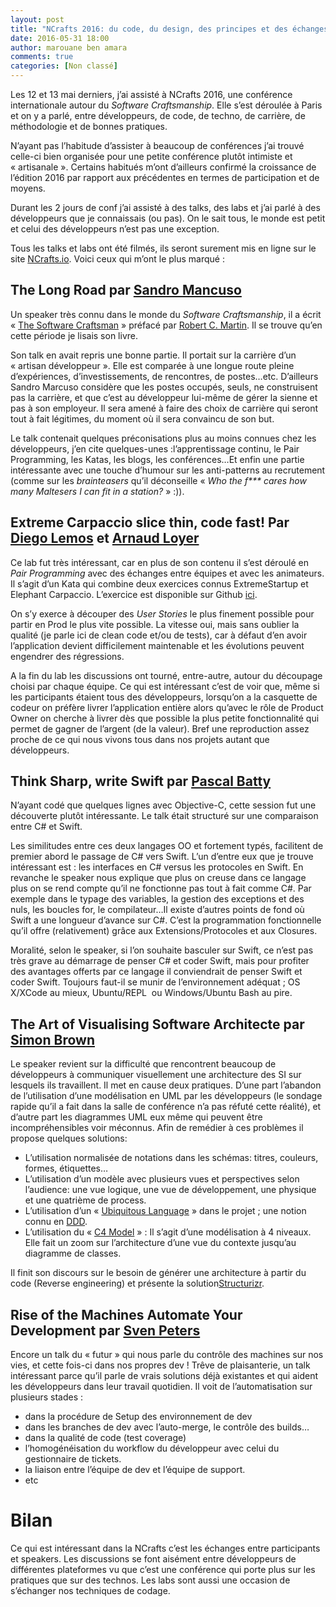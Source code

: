 ```yaml
---
layout: post
title: "NCrafts 2016: du code, du design, des principes et des échanges"
date: 2016-05-31 18:00
author: marouane ben amara
comments: true
categories: [Non classé]
---
```

Les 12 et 13 mai derniers, j’ai assisté à NCrafts 2016, une conférence internationale autour du <em>Software Craftsmanship</em>. Elle s’est déroulée à Paris et on y a parlé, entre développeurs, de code, de techno, de carrière, de méthodologie et de bonnes pratiques.

N’ayant pas l’habitude d’assister à beaucoup de conférences j’ai trouvé celle-ci bien organisée pour une petite conférence plutôt intimiste et « artisanale ». Certains habitués m’ont d’ailleurs confirmé la croissance de l’édition 2016 par rapport aux précédentes en termes de participation et de moyens.

Durant les 2 jours de conf j’ai assisté à des talks, des labs et j’ai parlé à des développeurs que je connaissais (ou pas). On le sait tous, le monde est petit et celui des développeurs n’est pas une exception.

Tous les talks et labs ont été filmés, ils seront surement mis en ligne sur le site <a href="http://ncrafts.io/">NCrafts.io</a>. Voici ceux qui m’ont le plus marqué :

<h2><b>The Long Road par <a href="https://twitter.com/sandromancuso?lang=fr">Sandro Mancuso</a></b></h2>

Un speaker très connu dans le monde du <em>Software Craftsmanship</em>, il a écrit « <a href="https://www.amazon.fr/Software-Craftsman-Professionalism-Pragmatism-Pride/dp/0134052501/ref=sr_1_1?ie=UTF8&amp;qid=1464090137&amp;sr=8-1&amp;keywords=the+software+craftsman">The Software Craftsman</a> » préfacé par <a href="https://twitter.com/unclebobmartin">Robert C. Martin</a>. Il se trouve qu’en cette période je lisais son livre.

Son talk en avait repris une bonne partie. Il portait sur la carrière d’un « artisan développeur ». Elle est comparée à une longue route pleine d’expériences, d’investissements, de rencontres, de postes…etc. D’ailleurs Sandro Marcuso considère que les postes occupés, seuls, ne construisent pas la carrière, et que c’est au développeur lui-même de gérer la sienne et pas à son employeur. Il sera amené à faire des choix de carrière qui seront tout à fait légitimes, du moment où il sera convaincu de son but.

Le talk contenait quelques préconisations plus au moins connues chez les développeurs, j’en cite quelques-unes :l’apprentissage continu, le Pair Programming, les Katas, les blogs, les conférences…Et enfin une partie intéressante avec une touche d’humour sur les anti-patterns au recrutement (comme sur les <em>brainteasers </em>qu’il déconseille « <em>Who the f*** cares how many Maltesers I can fit in a station?</em> » :)).

<h2><strong>Extreme Carpaccio slice thin, code fast! Par</strong> <a href="https://twitter.com/dlresende">Diego Lemos</a> <strong>et</strong> <a href="https://twitter.com/aloyer">Arnaud Loyer</a></h2>

Ce lab fut très intéressant, car en plus de son contenu il s’est déroulé en <em>Pair Programming</em> avec des échanges entre équipes et avec les animateurs. Il s’agit d’un Kata qui combine deux exercices connus ExtremeStartup et Elephant Carpaccio. L’exercice est disponible sur Github <a href="https://github.com/dlresende/extreme-carpaccio">ici</a>.

On s’y exerce à découper des <em>User Stories</em> le plus finement possible pour partir en Prod le plus vite possible. La vitesse oui, mais sans oublier la qualité (je parle ici de clean code et/ou de tests), car à défaut d’en avoir l’application devient difficilement maintenable et les évolutions peuvent engendrer des régressions.

A la fin du lab les discussions ont tourné, entre-autre, autour du découpage choisi par chaque équipe. Ce qui est intéressant c’est de voir que, même si les participants étaient tous des développeurs, lorsqu’on a la casquette de codeur on préfère livrer l’application entière alors qu’avec le rôle de Product Owner on cherche à livrer dès que possible la plus petite fonctionnalité qui permet de gagner de l’argent (de la valeur). Bref une reproduction assez proche de ce qui nous vivons tous dans nos projets autant que développeurs.

<h2><strong>Think Sharp, write Swift par</strong> <a href="https://twitter.com/scalbatty">Pascal Batty</a></h2>

N’ayant codé que quelques lignes avec Objective-C, cette session fut une découverte plutôt intéressante. Le talk était structuré sur une comparaison entre C# et Swift.

Les similitudes entre ces deux langages OO et fortement typés, facilitent de premier abord le passage de C# vers Swift. L’un d’entre eux que je trouve intéressant est : les interfaces en C# versus les protocoles en Swift. En revanche le speaker nous explique que plus on creuse dans ce langage plus on se rend compte qu’il ne fonctionne pas tout à fait comme C#. Par exemple dans le typage des variables, la gestion des exceptions et des nuls, les boucles for, le compilateur…Il existe d’autres points de fond où Swift a une longueur d’avance sur C#. C’est la programmation fonctionnelle qu’il offre (relativement) grâce aux Extensions/Protocoles et aux Closures.

Moralité, selon le speaker, si l’on souhaite basculer sur Swift, ce n’est pas très grave au démarrage de penser C# et coder Swift, mais pour profiter des avantages offerts par ce langage il conviendrait de penser Swift et coder Swift. Toujours faut-il se munir de l’environnement adéquat ; OS X/XCode au mieux, Ubuntu/REPL  ou Windows/Ubuntu Bash au pire.

<h2><strong>The Art of Visualising Software Architecte par</strong> <a href="https://twitter.com/simonbrown">Simon Brown</a></h2>

Le speaker revient sur la difficulté que rencontrent beaucoup de développeurs à communiquer visuellement une architecture des SI sur lesquels ils travaillent. Il met en cause deux pratiques. D’une part l’abandon de l’utilisation d’une modélisation en UML par les développeurs (le sondage rapide qu’il a fait dans la salle de conférence n’a pas réfuté cette réalité), et d’autre part les diagrammes UML eux même qui peuvent être incompréhensibles voir méconnus. Afin de remédier à ces problèmes il propose quelques solutions:

<ul>
    <li>L’utilisation normalisée de notations dans les schémas: titres, couleurs, formes, étiquettes…</li>
    <li>L’utilisation d’un modèle avec plusieurs vues et perspectives selon l’audience: une vue logique, une vue de développement, une physique et une quatrième de process.</li>
    <li>L’utilisation d’un « <a href="http://referentiel.institut-agile.fr/ubiquitous.html">Ubiquitous Language</a> » dans le projet ; une notion connu en <a href="https://www.amazon.fr/Domain-Driven-Design-Tackling-Complexity-Software/dp/0321125215">DDD</a>.</li>
    <li>L’utilisation du « <a href="http://codermike.com/starting-c4">C4 Model</a> » : Il s’agit d’une modélisation à 4 niveaux. Elle fait un zoom sur l’architecture d’une vue du contexte jusqu’au diagramme de classes.</li>
</ul>

Il finit son discours sur le besoin de générer une architecture à partir du code (Reverse engineering) et présente la solution<a href="https://www.structurizr.com/">Structurizr</a>.

<h2><strong>Rise of the Machines Automate Your Development par</strong> <a href="https://twitter.com/svenpet">Sven Peters</a></h2>

Encore un talk du « futur » qui nous parle du contrôle des machines sur nos vies, et cette fois-ci dans nos propres dev ! Trêve de plaisanterie, un talk intéressant parce qu’il parle de vrais solutions déjà existantes et qui aident les développeurs dans leur travail quotidien. Il voit de l’automatisation sur plusieurs stades :

<ul>
    <li>dans la procédure de Setup des environnement de dev</li>
    <li>dans les branches de dev avec l’auto-merge, le contrôle des builds…</li>
    <li>dans la qualité de code (test coverage)</li>
    <li>l’homogénéisation du workflow du développeur avec celui du gestionnaire de tickets.</li>
    <li>la liaison entre l’équipe de dev et l’équipe de support.</li>
    <li>etc</li>
</ul>

<h1><strong>Bilan</strong></h1>

Ce qui est intéressant dans la NCrafts c’est les échanges entre participants et speakers. Les discussions se font aisément entre développeurs de différentes plateformes vu que c’est une conférence qui porte plus sur les pratiques que sur des technos. Les labs sont aussi une occasion de s’échanger nos techniques de codage.

<h2></h2>

<div id="tweetbutton3976" class="tw_button"></div>
